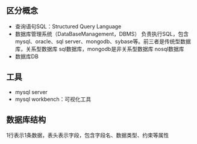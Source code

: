 
## 区分概念
- 查询语句SQL：Structured Query Language
- 数据库管理系统（DataBaseManagement，DBMS）
    负责执行SQL，包含mysql、oracle、sql server、mongodb、sybase等。前三者是传统型数据库，关系型数据库 sql数据库，mongodb是非关系型数据库 nosql数据库
- 数据库DB

## 工具
- mysql server
- mysql workbench：可视化工具

## 数据库结构
1行表示1条数据，表头表示字段，包含字段名、数据类型、约束等属性